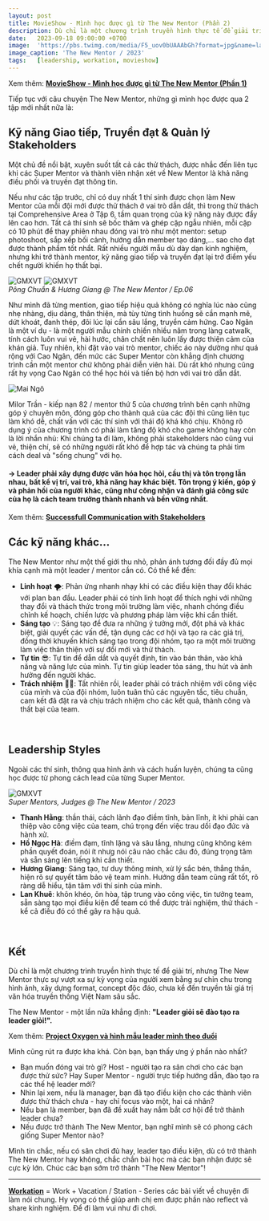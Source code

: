 ```yaml
---
layout: post
title: MovieShow - Mình học được gì từ The New Mentor (Phần 2)
description: Dù chỉ là một chương trình truyền hình thực tế để giải trí, nhưng The New Mentor thực sự vượt xa sự kỳ vọng của người xem và một lần nữa khẳng định - "Leader giỏi sẽ đào tạo ra leader giỏi!" 😎
date:   2023-09-18 09:00:00 +0700
image:  'https://pbs.twimg.com/media/F5_uov0bUAAAbGh?format=jpg&name=large'
image_caption: 'The New Mentor / 2023'
tags:   [leadership, workation, movieshow]
---
```


Xem thêm: **[MovieShow - Mình học được gì từ The New Mentor (Phần 1)](/blog/movieshow-minh-hoc-duoc-gi-tu-the-new-mentor-phan-1)**

Tiếp tục với câu chuyện The New Mentor, những gì mình học được qua 2 tập mới nhất nữa là:


## Kỹ năng Giao tiếp, Truyền đạt & Quản lý Stakeholders

Một chủ đề nổi bật, xuyên suốt tất cả các thử thách, được nhắc đến liên tục khi các Super Mentor và thành viên nhận xét về New Mentor là khả năng điều phối và truyền đạt thông tin.

Nếu như các tập trước, chỉ có duy nhất 1 thí sinh được chọn làm New Mentor của mỗi đội mới được thử thách ở vai trò dẫn dắt, thì trong thử thách tại Comprehensive Area ở Tập 6, tầm quan trọng của kỹ năng này được đẩy lên cao hơn. Tất cả thí sinh sẽ bốc thăm và ghép cặp ngẫu nhiên, mỗi cặp có 10 phút để thay phiên nhau đóng vai trò như một mentor: setup photoshoot, sắp xếp bối cảnh, hướng dẫn member tạo dáng,... sao cho đạt được thành phẩm tốt nhẩt. Rất nhiều người mẫu dù dày dạn kinh nghiệm, nhưng khi trở thành mentor, kỹ năng giao tiếp và truyền đạt lại trở điểm yếu chết người khiến họ thất bại.

<div class="gallery-box">
  <div class="gallery">
    <img src="https://pbs.twimg.com/media/F6VAOTgbUAAmO3R?format=jpg&name=large" loading="lazy" alt="GMXVT">
    <img src="https://pbs.twimg.com/media/F6VAPfEaMAAqXGK?format=jpg&name=large" loading="lazy" alt="GMXVT">
  </div>
  <em>Pông Chuẩn & Hương Giang @ The New Mentor / Ep.06</em>
</div>

Như mình đã từng mention, giao tiếp hiệu quả không có nghĩa lúc nào cũng nhẹ nhàng, dịu dàng, thân thiện, mà tùy từng tình huống sẽ cần mạnh mẽ, dứt khoát, đanh thép, đôi lúc lại cần sâu lắng, truyền cảm hứng. Cao Ngân là một ví dụ - là một người mẫu chinh chiến nhiều năm trong làng catwalk, tính cách luôn vui vẻ, hài hước, chân chất nên luôn lấy được thiện cảm của khán giả. Tuy nhiên, khi đặt vào vai trò mentor, chiếc áo này dường như quá rộng với Cao Ngân, đến mức các Super Mentor còn khẳng định chương trình cần một mentor chứ không phải diễn viên hài. Dù rất khó nhưng cũng rất hy vọng Cao Ngân có thể học hỏi và tiến bộ hơn với vai trò dẫn dắt.


![Mai Ngô](https://pbs.twimg.com/media/F6U2Xq4aYAA69g_?format=jpg&name=large)

Milor Trần - kiếp nạn 82 / mentor thứ 5 của chương trình bên cạnh những góp ý chuyên môn, đóng góp cho thành quả của các đội thì cũng liên tục làm khó dễ, chất vấn với các thí sinh với thái độ khá khó chịu. Không rõ dụng ý của chương trình có phải làm tăng độ khó cho game không hay còn là lời nhắn nhủ: Khi chúng ta đi làm, không phải stakeholders nào cũng vui vẻ, thiện chí, sẽ có những người rất khó để hợp tác và chúng ta phải tìm cách deal và "sống chung" với họ.

#### → Leader phải xây dựng được văn hóa học hỏi, cầu thị và tôn trọng lẫn nhau, bất kể vị trí, vai trò, khả năng hay khác biệt. Tôn trọng ý kiến, góp ý và phản hồi của người khác, cũng như công nhận và đánh giá công sức của họ là cách team trưởng thành nhanh và bền vững nhất.

Xem thêm: **[Successfull Communication with Stakeholders](/blog/successful-communication-with-stakeholders-part-1)**
<br>


## Các kỹ năng khác...

The New Mentor như một thế giới thu nhỏ, phản ánh tương đối đầy đủ mọi khía cạnh mà một leader / mentor cần có. Có thể kể đến:

- **Linh hoạt** 🌪️: Phản ứng nhanh nhạy khi có các điều kiện thay đổi khác với plan ban đầu. Leader phải có tính linh hoạt để thích nghi với những thay đổi và thách thức trong môi trường làm việc, nhanh chóng điều chỉnh kế hoạch, chiến lược và phương pháp làm việc khi cần thiết.
- **Sáng tạo** 💡: Sáng tạo để đưa ra những ý tưởng mới, đột phá và khác biệt, giải quyết các vấn đề, tận dụng các cơ hội và tạo ra các giá trị, đồng thời khuyến khích sáng tạo trong đội nhóm, tạo ra một môi trường làm việc thân thiện với sự đổi mới và thử thách.
- **Tự tin** 😎: Tự tin để dẫn dắt và quyết định, tin vào bản thân, vào khả năng và năng lực của mình. Tự tin giúp leader tỏa sáng, thu hút và ảnh hưởng đến người khác.
- **Trách nhiệm** 💪🏻: Tất nhiên rồi, leader phải có trách nhiệm với công việc của mình và của đội nhóm, luôn tuân thủ các nguyên tắc, tiêu chuẩn, cam kết đã đặt ra và chịu trách nhiệm cho các kết quả, thành công và thất bại của team.
<br>


## Leadership Styles

Ngoài các thí sinh, thông qua hình ảnh và cách huấn luyện, chúng ta cũng học được từ phong cách lead của từng Super Mentor.

<div class="gallery-box">
  <div class="gallery">
    <img src="https://pbs.twimg.com/media/F6VUnmIaIAAh7YB?format=jpg&name=large" loading="lazy" alt="GMXVT">
  </div>
  <em>Super Mentors, Judges @ The New Mentor / 2023</em>
</div>


- **Thanh Hằng**: thần thái, cách lãnh đạo điềm tĩnh, bản lĩnh, ít khi phải can thiệp vào công việc của team, chú trọng đến việc trau dồi đạo đức và hành xử.
- **Hồ Ngọc Hà**: điềm đạm, tĩnh lặng và sâu lắng, nhưng cũng không kém phần quyết đoán, nói ít nhưg nói câu nào chắc câu đó, đúng trọng tâm và sẵn sàng lên tiếng khi cần thiết.
- **Hương Giang**: Sáng tạo, tư duy thông minh, xử lý sắc bén, thẳng thắn, hiện rõ sự quyết tâm bảo vệ team mình. Hướng dẫn team cũng rất tốt, rõ ràng dễ hiểu, tận tâm với thí sinh của mình.
- **Lan Khuê**: khôn khéo, ôn hòa, tập trung vào công việc, tin tưởng team, sẵn sàng tạo mọi điều kiện để team có thể được trải nghiệm, thử thách - kể cả điều đó có thể gây ra hậu quả.
<br>

## Kết

Dù chỉ là một chương trình truyền hình thực tế để giải trí, nhưng The New Mentor thực sự vượt xa sự kỳ vọng của người xem bằng sự chỉn chu trong hình ảnh, xây dựng format, concept độc đáo, chưa kể đến truyền tải giá trị văn hóa truyền thống Việt Nam sâu sắc.

The New Mentor - một lần nữa khẳng định: **"Leader giỏi sẽ đào tạo ra leader giỏi!".**

Xem thêm: **[Project Oxygen và hình mẫu leader mình theo đuổi](/blog/project-oxygen-va-hinh-mau-leader-minh-theo-duoi)**

Mình cũng rút ra được kha khá. Còn bạn, bạn thấy ưng ý phần nào nhất?
- Bạn muốn đóng vai trò gì? Host - người tạo ra sân chơi cho các bạn được thử sức? Hay Super Mentor - người trực tiếp hướng dẫn, đào tạo ra các thế hệ leader mới?
- Nhìn lại xem, nếu là manager, bạn đã tạo điều kiện cho các thành viên được thử thách chưa - hay chỉ focus vào một, hai cá nhân? 
- Nếu bạn là member, bạn đã đề xuất hay nắm bắt cơ hội để trở thành leader chưa?
- Nếu được trở thành The New Mentor, bạn nghĩ mình sẽ có phong cách giống Super Mentor nào? 

Mình tin chắc, nếu có sân chơi đủ hay, leader tạo điều kiện, dù có trở thành The New Mentor hay không, chắc chắn bài học mà các bạn nhận được sẽ cực kỳ lớn. Chúc các bạn sớm trở thành "The New Mentor"!

___

**[Workation](/tags/?tag=workation)** = Work + Vacation / Station - Series các bài viết về chuyện đi làm nói chung. Hy vọng có thể giúp anh chị em được phần nào reflect và share kinh nghiệm. Để đi làm vui như đi chơi.
